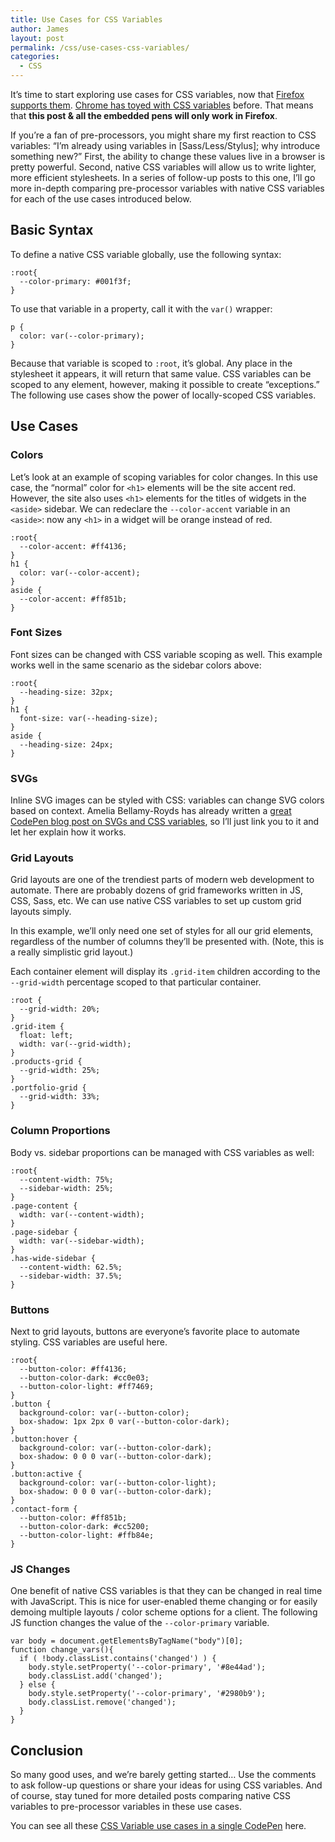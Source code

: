 ```yaml
---
title: Use Cases for CSS Variables
author: James
layout: post
permalink: /css/use-cases-css-variables/
categories:
  - CSS
---
```

It&#8217;s time to start exploring use cases for CSS variables, now that <a title="CSS Variable data on Can I Use" href="http://caniuse.com/#feat=css-variables" target="_blank">Firefox supports them</a>. <a title="Chrome no longer supports CSS variables" href="http://stackoverflow.com/questions/18466569/enable-experimental-webkit-features-chrome-css-css3-variables" target="_blank">Chrome has toyed with CSS variables</a> before. That means that **this post & all the embedded pens will only work in Firefox**.

If you&#8217;re a fan of pre-processors, you might share my first reaction to CSS variables: &#8220;I&#8217;m already using variables in [Sass/Less/Stylus]; why introduce something new?&#8221; First, the ability to change these values live in a browser is pretty powerful. Second, native CSS variables will allow us to write lighter, more efficient stylesheets. In a series of follow-up posts to this one, I&#8217;ll go more in-depth comparing pre-processor variables with native CSS variables for each of the use cases introduced below.

## Basic Syntax

To define a native CSS variable globally, use the following syntax:

```
:root{
  --color-primary: #001f3f;
}
```

To use that variable in a property, call it with the `var()` wrapper:

```
p {
  color: var(--color-primary);
}
```

Because that variable is scoped to `:root`, it&#8217;s global. Any place in the stylesheet it appears, it will return that same value. CSS variables can be scoped to any element, however, making it possible to create &#8220;exceptions.&#8221; The following use cases show the power of locally-scoped CSS variables.

## Use Cases

### Colors

Let&#8217;s look at an example of scoping variables for color changes. In this use case, the &#8220;normal&#8221; color for `<h1>` elements will be the site accent red. However, the site also uses `<h1>` elements for the titles of widgets in the `<aside>` sidebar. We can redeclare the `--color-accent` variable in an `<aside>`: now any `<h1>` in a widget will be orange instead of red.

```
:root{
  --color-accent: #ff4136;
}
h1 {
  color: var(--color-accent);
}
aside {
  --color-accent: #ff851b;
}
```

### Font Sizes

Font sizes can be changed with CSS variable scoping as well. This example works well in the same scenario as the sidebar colors above:

```
:root{
  --heading-size: 32px;
}
h1 {
  font-size: var(--heading-size);
}
aside {
  --heading-size: 24px;
}
```


### SVGs

Inline SVG images can be styled with CSS: variables can change SVG colors based on context. Amelia Bellamy-Royds has already written a <a title="CSS Variables and SVGs" href="http://codepen.io/AmeliaBR/thoughts/customizable-svg-icons-css-variables" target="_blank">great CodePen blog post on SVGs and CSS variables</a>, so I&#8217;ll just link you to it and let her explain how it works.

### Grid Layouts

Grid layouts are one of the trendiest parts of modern web development to automate. There are probably dozens of grid frameworks written in JS, CSS, Sass, etc. We can use native CSS variables to set up custom grid layouts simply.

In this example, we&#8217;ll only need one set of styles for all our grid elements, regardless of the number of columns they&#8217;ll be presented with. (Note, this is a really simplistic grid layout.)

Each container element will display its `.grid-item` children according to the `--grid-width` percentage scoped to that particular container.

```
:root {
  --grid-width: 20%;
}
.grid-item {
  float: left;
  width: var(--grid-width);
}
.products-grid {
  --grid-width: 25%;
}
.portfolio-grid {
  --grid-width: 33%;
}
```


### Column Proportions

Body vs. sidebar proportions can be managed with CSS variables as well:

```
:root{
  --content-width: 75%;
  --sidebar-width: 25%;
}
.page-content {
  width: var(--content-width);
}
.page-sidebar {
  width: var(--sidebar-width);
}
.has-wide-sidebar {
  --content-width: 62.5%;
  --sidebar-width: 37.5%;
}
```


### Buttons

Next to grid layouts, buttons are everyone&#8217;s favorite place to automate styling. CSS variables are useful here.

```
:root{
  --button-color: #ff4136;
  --button-color-dark: #cc0e03;
  --button-color-light: #ff7469;
}
.button {
  background-color: var(--button-color);
  box-shadow: 1px 2px 0 var(--button-color-dark);
}
.button:hover {
  background-color: var(--button-color-dark);
  box-shadow: 0 0 0 var(--button-color-dark);
}
.button:active {
  background-color: var(--button-color-light);
  box-shadow: 0 0 0 var(--button-color-dark);
}
.contact-form {
  --button-color: #ff851b;
  --button-color-dark: #cc5200;
  --button-color-light: #ffb84e;
}
```

### JS Changes

One benefit of native CSS variables is that they can be changed in real time with JavaScript. This is nice for user-enabled theme changing or for easily demoing multiple layouts / color scheme options for a client. The following JS function changes the value of the `--color-primary` variable.

```
var body = document.getElementsByTagName("body")[0];
function change_vars(){
  if ( !body.classList.contains('changed') ) {
    body.style.setProperty('--color-primary', '#8e44ad');
    body.classList.add('changed');
  } else {
    body.style.setProperty('--color-primary', '#2980b9');
    body.classList.remove('changed');
  }
}
```

## Conclusion

So many good uses, and we&#8217;re barely getting started… Use the comments to ask follow-up questions or share your ideas for using CSS variables. And of course, stay tuned for more detailed posts comparing native CSS variables to pre-processor variables in these use cases.

You can see all these <a title="CSS Variables: CodePen Demo" href="http://codepen.io/jdsteinbach/pen/AeEwk" target="_blank">CSS Variable use cases in a single CodePen</a> here.